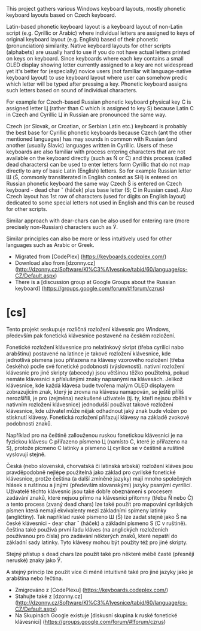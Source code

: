 This project gathers various Windows keyboard layouts, mostly phonetic keyboard layouts based on Czech keyboard.

Latin-based phonetic keyboard layout is a keyboard layout of non-Latin script (e.g. Cyrillic or Arabic) where individual letters are assigned to keys of original keyboard layout (e.g. English) based of their phonetic (pronunciation) similarity. Native keyboard layouts for other scripts (alphabets) are usually hard to use if you do not have actual letters printed on keys on keyboard. Since keyboards where each key contains a small OLED display showing letter currently assigned to a key are not widespread yet it's better for (especially) novice users (not familiar wit language-native keyboard layout) to use keyboard layout where user can somehow predic which letter will be typed after pressing a key. Phonetic keyboard assigns such letters based on sound of individual characters.

For example for Czech-based Russian phonetic keyboard physical key C is assigned letter Ц (rather than С which is assigned to key S) because Latin C in Czech and Cyrillic Ц in Russian are pronounced the same way.

Czech (or Slovak, or Croatian, or Serbian Latin etc.) keyboard is probably the best base for Cyrillic phonetic keyboards because Czech (ant the other mentioned languages) has may sounds in common with Russian (and another (usually Slavic) languages written in Cyrillic. Users of these keyboards are also familiar with process entering characters that are not available on the keyboard directly (such as Ň or Ć) and this process (called dead characters) can be used to enter letters form Cyrillic that do not map directly to any of basic Latin (English) letters. So for example Russian letter Ш (Š, commonly transliterated in English context as SH) is entered on Russian phonetic keyboard the same way Czech Š is entered on Czech keyboard - dead char ˇ (háček) plus base letter (S; С in Russian case). Also Czech layout has 1st row of characters (used for digits on English layout) dedicated to some special letters not used in English and this can be reused for other scripts.

Similar approach with dear-chars can be also used for entering rare (more precisely non-Russian) characters such as Ӱ.

Similar principles can also be more or less intuitively used for other languages such as Arabic or Greek. 

* Migrated from [CodePlex] (https://keyboards.codeplex.com/)
* Download also from [dzonny.cz] (http://dzonny.cz/Software/Kl%C3%A1vesnice/tabid/60/language/cs-CZ/Default.aspx)
* There is a [discussion group at Google Groups about the Russian keyboard] (https://groups.google.com/forum/#!forum/czrus)

# [cs]
Tento projekt seskupuje rozličná rozložení klávesnic pro Windows, především pak fonetická klávesnice postavené na českém rozložení.

Fonetické rozložení klávesnice pro nelatinkový skript (třeba cyrilici nabo arabštinu) postavené na latince je takové rozložení klávesnice, kde jednotlivá písmena jsou přiřazena na klávesy vzorového rozložení (třeba českého) podle své fonetické podobnosti (výslovnosti). nativní rozložení klávesnic pro jiné skripty (abecedy) jsou většinou těžko použitelná, pokud nemáte klávesnici s příslušnými znaky napsanými na klávesách. Jelikož klávesnice, kde každá klávesa bude tvořena malým OLED displayem zobrazujícím znak, který je zrovna na klávesu namapován, se ještě příliš nerozšířili, je pro (zejména) nezkušené uživatele (tj. ty, kteří nejsou zběhlí v nativním rozložení klávesnice) jednodušší používat takové rozložení klávesnice, kde uživatel může nějak odhadnout jaký znak bude vložen po stisknutí klávesy. Fonetická rozložení přiřazují klávesy na základě zvokové podobnosti znaků.

Například pro na češtině zallouženou ruskou fonetickou klávesnici je na fyzickou klávesu C přiřazeno písmeno Ц (namísto С, které je přiřazeno na S), protože pícmeno C latinky a písmeno Ц cyrilice se v češtině a ruštině vyslovují stejně.

Česká (nebo slovenská, chorvatská či latinská srbská) rozložení kláves jsou pravděpodobně nejlépe použitelná jako základ pro cyrilské fonetické klávesnice, protže čeština (a další zmíněné jazyky) mají mnoho společných hlásek s ruštinou a jinými (především slovanskými) jazyky psanými cyrrilicí. Uživatelé těchto klávesnic jsou také dobře obeznámeni s procesem zadávání znaků, které nejsou přímo na klávesnici přítomny (třeba Ň nebo Ć) a tento process (zvaný dead chars) lze také použít pro mapování cyrilských písmen která nemají ekvivalenty mezi základními spímeny latinky (angličtiny). Tak například ruské písmeno Ш (Š) lze zadat stejně jako Š na české klávesnici - dear char ˇ (háček) a základní písmeno S (С v ruštině). čeština také použivá první řadu kláves (na anglických rozloženích používanou pro čísla) pro zadávání některých znaků, které nepatří do základní sady latinky. Tyto klávesy mohou být použity též pro jiné skripty.

Stejný přístup s dead chars lze použít také pro některé mébě časté (přesněji neruské) znaky jako Ӱ.

A stejný princip lze použit více či méně intuitivně také pro jiné jazyky jako je arabština nebo řečtina.

* Zmigrováno z [CodePlexu] (https://keyboards.codeplex.com/)
* Stahujte také z [dzonny.cz] (http://dzonny.cz/Software/Kl%C3%A1vesnice/tabid/60/language/cs-CZ/Default.aspx)
* Na Skupinách Google existuje [diskusní skupina k ruské fonetické klávesnici] (https://groups.google.com/forum/#!forum/czrus)
